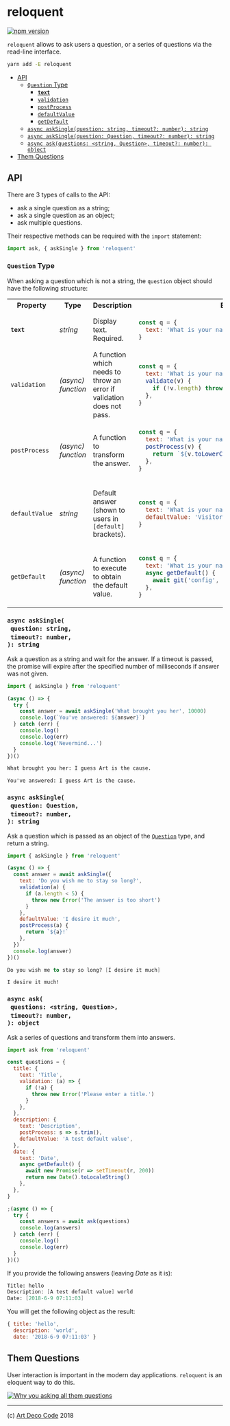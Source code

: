 # reloquent

[![npm version](https://badge.fury.io/js/reloquent.svg)](https://npmjs.org/package/reloquent)

`reloquent` allows to ask users a question, or a series of questions via the read-line interface.

```sh
yarn add -E reloquent
```

- [API](#api)
  * [`Question` Type](#question-type)
    * [<strong><code>text</code></strong>](#text)
    * [<code>validation</code>](#validation)
    * [<code>postProcess</code>](#postprocess)
    * [<code>defaultValue</code>](#defaultvalue)
    * [<code>getDefault</code>](#getdefault)
  * [`async askSingle(question: string, timeout?: number): string`](#async-asksinglequestion-stringtimeout-number-string)
  * [`async askSingle(question: Question, timeout?: number): string`](#async-asksinglequestion-questiontimeout-number-string)
  * [`async ask(questions: <string, Question>, timeout?: number): object`](#async-askquestions-string-questiontimeout-number-object)
- [Them Questions](#them-questions)


## API

There are 3 types of calls to the API:

- ask a single question as a string;
- ask a single question as an object;
- ask multiple questions.

Their respective methods can be required with the `import` statement:

```js
import ask, { askSingle } from 'reloquent'
```

### `Question` Type

When asking a question which is not a string, the `question` object should have the following structure:

<table>
  <tr>
    <th>Property</th>
    <th>Type</th>
    <th>Description</th>
    <th>Example</th>
  </tr>
  
<tr>
  <td><a name="text"><strong><code>text</code></strong></a></td>

  <td><em>string</em></td>
  <td>Display text. Required.</td>
  <td>

```js
const q = {
  text: 'What is your name',
}
```
  
  </td>
</tr>

<tr>
  <td><a name="validation"><code>validation</code></a></td>

  <td><em>(async) function</em></td>
  <td>A function which needs to throw an error if validation does not pass.</td>
  <td>

```js
const q = {
  text: 'What is your name',
  validate(v) {
    if (!v.length) throw new Error('Name is required.')
  },
}
```
  
  </td>
</tr>

<tr>
  <td><a name="postprocess"><code>postProcess</code></a></td>

  <td><em>(async) function</em></td>
  <td>A function to transform the answer.</td>
  <td>

```js
const q = {
  text: 'What is your name',
  postProcess(v) {
    return `${v.toLowerCase()}`
  },
}
```
  
  </td>
</tr>

<tr>
  <td><a name="defaultvalue"><code>defaultValue</code></a></td>

  <td><em>string</em></td>
  <td>

Default answer (shown to users in `[default]` brackets).</td>
  <td>

```js
const q = {
  text: 'What is your name',
  defaultValue: 'Visitor',
}
```
  
  </td>
</tr>

<tr>
  <td><a name="getdefault"><code>getDefault</code></a></td>

  <td><em>(async) function</em></td>
  <td>A function to execute to obtain the default value.</td>
  <td>

```js
const q = {
  text: 'What is your name',
  async getDefault() {
    await git('config', 'user.name')
  },
}
```
  
  </td>
</tr>
</table>


### `async askSingle(`<br/>&nbsp;&nbsp;`question: string,`<br/>&nbsp;&nbsp;`timeout?: number,`<br/>`): string`

Ask a question as a string and wait for the answer. If a timeout is passed, the promise will expire after the specified number of milliseconds if answer was not given.

```javascript
import { askSingle } from 'reloquent'

(async () => {
  try {
    const answer = await askSingle('What brought you her', 10000)
    console.log(`You've answered: ${answer}`)
  } catch (err) {
    console.log()
    console.log(err)
    console.log('Nevermind...')
  }
})()
```

```fs
What brought you her: I guess Art is the cause.
```

```fs
You've answered: I guess Art is the cause.
```

### `async askSingle(`<br/>&nbsp;&nbsp;`question: Question,`<br/>&nbsp;&nbsp;`timeout?: number,`<br/>`): string`

Ask a question which is passed as an object of the [`Question`](#question-type) type, and return a string.

```javascript
import { askSingle } from 'reloquent'

(async () => {
  const answer = await askSingle({
    text: 'Do you wish me to stay so long?',
    validation(a) {
      if (a.length < 5) {
        throw new Error('The answer is too short')
      }
    },
    defaultValue: 'I desire it much',
    postProcess(a) {
      return `${a}!`
    },
  })
  console.log(answer)
})()
```

```fs
Do you wish me to stay so long? [I desire it much]
```

```fs
I desire it much!
```

### `async ask(`<br/>&nbsp;&nbsp;`questions: <string, Question>,`<br/>&nbsp;&nbsp;`timeout?: number,`<br/>`): object`

Ask a series of questions and transform them into answers.

```javascript
import ask from 'reloquent'

const questions = {
  title: {
    text: 'Title',
    validation: (a) => {
      if (!a) {
        throw new Error('Please enter a title.')
      }
    },
  },
  description: {
    text: 'Description',
    postProcess: s => s.trim(),
    defaultValue: 'A test default value',
  },
  date: {
    text: 'Date',
    async getDefault() {
      await new Promise(r => setTimeout(r, 200))
      return new Date().toLocaleString()
    },
  },
}

;(async () => {
  try {
    const answers = await ask(questions)
    console.log(answers)
  } catch (err) {
    console.log()
    console.log(err)
  }
})()
```

If you provide the following answers (leaving _Date_ as it is):

```fs
Title: hello
Description: [A test default value] world
Date: [2018-6-9 07:11:03]
```

You will get the following object as the result:

```js
{ title: 'hello',
  description: 'world',
  date: '2018-6-9 07:11:03' }
```
## Them Questions

User interaction is important in the modern day applications. `reloquent` is an eloquent way to do this.

[![Why you asking all them questions](http://img.youtube.com/vi/C1pkVrHKDik/0.jpg)](http://www.youtube.com/watch?v=C1pkVrHKDik)

---

(c) [Art Deco Code][1] 2018

[1]: https://artdeco.bz
